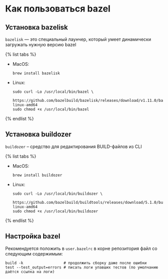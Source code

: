 # Как пользоваться bazel

## Установка bazelisk

`bazelisk` — это специальный лаунчер, который умеет динамически загружать нужную версию bazel

{% list tabs %}

- MacOS:

   ```(bash)
   brew install bazelisk
   ```

- Linux:

   ```(bash)
   sudo curl -Lo /usr/local/bin/bazel \
      https://github.com/bazelbuild/bazelisk/releases/download/v1.11.0/bazelisk-linux-amd64
   sudo chmod +x /usr/local/bin/bazel
   ```

{% endlist %}

## Установка buildozer

`buildozer` – средство для редактирования BUILD-файлов из CLI

{% list tabs %}

- MacOS:

    ```(bash)
    brew install buildozer
    ```

- Linux: 

   ```(bash) 
   sudo curl -Lo /usr/local/bin/buildozer \
      https://github.com/bazelbuild/buildtools/releases/download/5.1.0/buildozer-linux-amd64
   sudo chmod +x /usr/local/bin/buildozer
   ```

{% endlist %}

## Настройка bazel

Рекомендуется положить в `user.bazelrc` в корне репозитория файл со следующим содержимым:

```
build -k                  # продолжить сборку даже после ошибки
test --test_output=errors # писать логи упавших тестов (по умолчанию даётся ссылка на логи)
```
